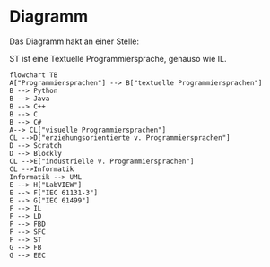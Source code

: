 # Diagramm

Das Diagramm hakt an einer Stelle:

ST ist eine Textuelle Programmiersprache, genauso wie IL.

```mermaid
flowchart TB
A["Programmiersprachen"] --> B["textuelle Programmiersprachen"]
B --> Python
B --> Java
B --> C++
B --> C
B --> C#
A--> CL["visuelle Programmiersprachen"]
CL -->D["erziehungsorientierte v. Programmiersprachen"]
D --> Scratch
D --> Blockly
CL -->E["industrielle v. Programmiersprachen"]
CL -->Informatik
Informatik --> UML
E --> H["LabVIEW"]
E --> F["IEC 61131-3"]
E --> G["IEC 61499"]
F --> IL
F --> LD
F --> FBD
F --> SFC
F --> ST
G --> FB
G --> EEC
```
